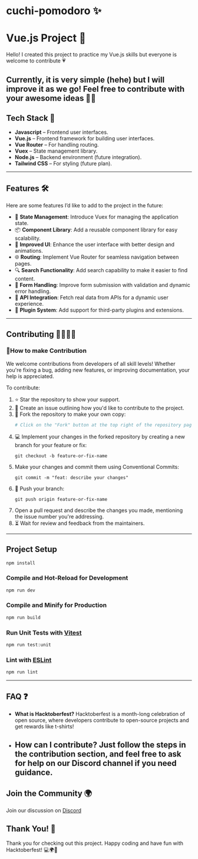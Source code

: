 # cuchi-pomodoro :sparkles:

# Vue.js Project 🌟

Hello! I created this project to practice my Vue.js skills but everyone is welcome to contribute 💗 

Currently, it is very simple (hehe) but I will improve it as we go! Feel free to contribute with your awesome ideas 🚀✨
---

## Tech Stack 🔧
- **Javascript** – Frontend user interfaces.
- **Vue.js** – Frontend framework for building user interfaces.
- **Vue Router** – For handling routing.
- **Vuex** – State management library.
- **Node.js** – Backend environment (future integration).
- **Tailwind CSS** – For styling (future plan).
---


## Features 🛠️

Here are some features I’d like to add to the project in the future:
- 🔄 **State Management**: Introduce Vuex for managing the application state.
- 📦 **Component Library**: Add a reusable component library for easy scalability.
- 🎨 **Improved UI**: Enhance the user interface with better design and animations.
- 🌐 **Routing**: Implement Vue Router for seamless navigation between pages.
- 🔍 **Search Functionality**: Add search capability to make it easier to find content.
- 📝 **Form Handling**: Improve form submission with validation and dynamic error handling.
- 🌱 **API Integration**: Fetch real data from APIs for a dynamic user experience.
- 🧩 **Plugin System**: Add support for third-party plugins and extensions.
---

## Contributing 👨‍💻👩‍💻

### 🤝How to make Contribution

We welcome contributions from developers of all skill levels! Whether you're fixing a bug, adding new features, or improving documentation, your help is appreciated. 

To contribute:

1. ⭐ Star the repository to show your support.
2. 📝 Create an issue outlining how you'd like to contribute to the project.
3. 🍴 Fork the repository to make your own copy:
   ```sh
   # Click on the "Fork" button at the top right of the repository page
4. 💻 Implement your changes in the forked repository by creating a new branch for your feature or fix:
   ```
   git checkout -b feature-or-fix-name
   ```
5. Make your changes and commit them using Conventional Commits:
   ```
   git commit -m "feat: describe your changes"
   ```
6. 🔄 Push your branch:
   ```
   git push origin feature-or-fix-name
   ```
7. Open a pull request and describe the changes you made, mentioning the issue number you're addressing.
8. ⏳ Wait for review and feedback from the maintainers.

---

## Project Setup

```sh
npm install
```

### Compile and Hot-Reload for Development

```sh
npm run dev
```

### Compile and Minify for Production

```sh
npm run build
```

### Run Unit Tests with [Vitest](https://vitest.dev/)

```sh
npm run test:unit
```

### Lint with [ESLint](https://eslint.org/)

```sh
npm run lint
```
---

## FAQ ❓
- **What is Hacktoberfest?**
  Hacktoberfest is a month-long celebration of open source, where developers contribute to open-source projects and get rewards like t-shirts!

- **How can I contribute?**
  Just follow the steps in the contribution section, and feel free to ask for help on our Discord channel if you need guidance.
  ---

## Join the Community 🌍
Join our discussion on [Discord](https://discord.com/channels/720788516837261322/1297239225812652143) 


## Thank You! 🙏

Thank you for checking out this project. Happy coding and have fun with Hacktoberfest! 💻🌍🎉
